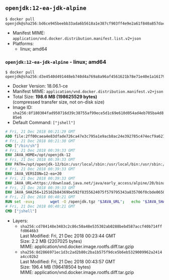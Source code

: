 ## `openjdk:12-ea-jdk-alpine`

```console
$ docker pull openjdk@sha256:bd6ce945beebb33ada6b5618a1e387cf903ff4e9e2a61f840a857dacb2145bd6
```

-	Manifest MIME: `application/vnd.docker.distribution.manifest.list.v2+json`
-	Platforms:
	-	linux; amd64

### `openjdk:12-ea-jdk-alpine` - linux; amd64

```console
$ docker pull openjdk@sha256:d3e4540d491448eb740d4a769a8a96af4561621b78e71e40e1a16179dba6c274
```

-	Docker Version: 18.06.1-ce
-	Manifest MIME: `application/vnd.docker.distribution.manifest.v2+json`
-	Total Size: **198.6 MB (198625529 bytes)**  
	(compressed transfer size, not on-disk size)
-	Image ID: `sha256:8f180304fad950716d39c38755af99ece5d1c69e610d054ad4eb705ba4d885e6`
-	Default Command: `["jshell"]`

```dockerfile
# Fri, 21 Dec 2018 00:21:29 GMT
ADD file:2ff00caea4e83dfade726ca47e3c795a1e9acb8ac24e392785c474ecf9a621f2 in / 
# Fri, 21 Dec 2018 00:21:30 GMT
CMD ["/bin/sh"]
# Fri, 21 Dec 2018 00:39:33 GMT
ENV JAVA_HOME=/opt/openjdk-12
# Fri, 21 Dec 2018 00:39:33 GMT
ENV PATH=/opt/openjdk-12/bin:/usr/local/sbin:/usr/local/bin:/usr/sbin:/usr/bin:/sbin:/bin
# Fri, 21 Dec 2018 00:39:33 GMT
ENV JAVA_VERSION=12-ea+20
# Fri, 21 Dec 2018 00:39:33 GMT
ENV JAVA_URL=https://download.java.net/java/early_access/alpine/20/binaries/openjdk-12-ea+20_linux-x64-musl_bin.tar.gz
# Fri, 21 Dec 2018 00:39:33 GMT
ENV JAVA_SHA256=125162b84369be592f8355624075f579795343a835706f0cbde065882d9404a1
# Fri, 21 Dec 2018 00:40:21 GMT
RUN set -eux; 		wget -O /openjdk.tgz "$JAVA_URL"; 	echo "$JAVA_SHA256 */openjdk.tgz" | sha256sum -c -; 	mkdir -p "$JAVA_HOME"; 	tar --extract --file /openjdk.tgz --directory "$JAVA_HOME" --strip-components 1; 	rm /openjdk.tgz; 		java -Xshare:dump; 		java --version; 	javac --version
# Fri, 21 Dec 2018 00:40:21 GMT
CMD ["jshell"]
```

-	Layers:
	-	`sha256:cd784148e3483c2c86c50a48e535302ab0288bebd587accf40b714fffd0646b3`  
		Last Modified: Fri, 21 Dec 2018 00:23:44 GMT  
		Size: 2.2 MB (2207025 bytes)  
		MIME: application/vnd.docker.image.rootfs.diff.tar.gzip
	-	`sha256:8d2866971ec1d3c2ad2b80c2ba1b575f9dce5b6eb5329009962a2414a4cc02b2`  
		Last Modified: Fri, 21 Dec 2018 00:43:57 GMT  
		Size: 196.4 MB (196418504 bytes)  
		MIME: application/vnd.docker.image.rootfs.diff.tar.gzip
